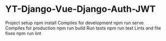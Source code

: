 # YT-Django-Vue-Django-Auth-JWT

Project setup
npm install
Compiles for development
npm run serve
Compiles for production
npm run build
Run tests
npm run test
Lints and file fixes
npm run lint